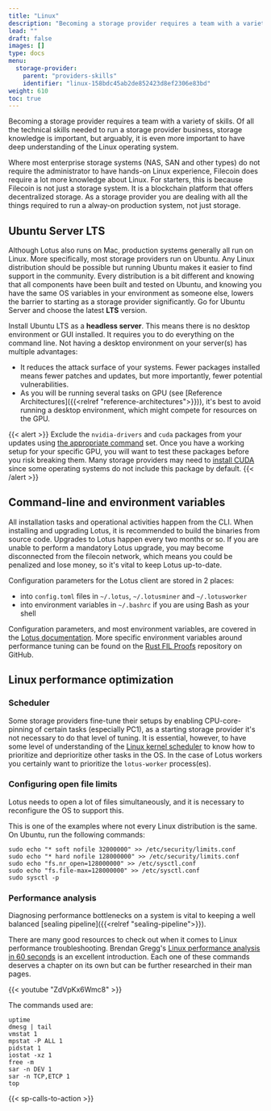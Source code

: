```yaml
---
title: "Linux"
description: "Becoming a storage provider requires a team with a variety of skills, which we will discuss in this section."
lead: ""
draft: false
images: []
type: docs
menu:
  storage-provider:
    parent: "providers-skills"
    identifier: "linux-158bdc45ab2de852423d8ef2306e83bd"
weight: 610
toc: true
---
```


Becoming a storage provider requires a team with a variety of skills.
Of all the technical skills needed to run a storage provider business, storage knowledge is important, but arguably, it is even more important to have deep understanding of the Linux operating system.

Where most enterprise storage systems (NAS, SAN and other types) do not require the administrator to have hands-on Linux experience, Filecoin does require a lot more knowledge about Linux. For starters, this is because Filecoin is not just a storage system. It is a blockchain platform that offers decentralized storage. As a storage provider you are dealing with all the things required to run a alway-on production system, not just storage.

## Ubuntu Server LTS
Although Lotus also runs on Mac, production systems generally all run on Linux. More specifically, most storage providers run on Ubuntu. Any Linux distribution should be possible but running Ubuntu makes it easier to find support in the community. Every distribution is a bit different and knowing that all components have been built and tested on Ubuntu, and knowing you have the same OS variables in your environment as someone else, lowers the barrier to starting as a storage provider significantly. Go for Ubuntu Server and choose the latest **LTS** version.

Install Ubuntu LTS as a **headless server**. This means there is no desktop environment or GUI installed. It requires you to do everything on the command line. Not having a desktop environment on your server(s) has multiple advantages:

- It reduces the attack surface of your systems. Fewer packages installed means fewer patches and updates, but more importantly, fewer potential vulnerabilities.
- As you will be running several tasks on GPU (see [Reference Architectures]({{<relref "reference-architectures">}})), it's best to avoid running a desktop environment, which might compete for resources on the GPU.

{{< alert >}}
Exclude the `nvidia-drivers` and `cuda` packages from your updates using [the appropriate command](https://tecadmin.net/exclude-packages-from-apt-upgrade/) set. Once you have a working setup for your specific GPU, you will want to test these packages before you risk breaking them. Many storage providers may need to [install CUDA](https://linux.how2shout.com/how-to-install-cuda-on-ubuntu-20-04-lts-linux/) since some operating systems do not include this package by default. 
{{< /alert >}}

## Command-line and environment variables
All installation tasks and operational activities happen from the CLI. When installing and upgrading Lotus, it is recommended to build the binaries from source code. Upgrades to Lotus happen every two months or so. If you are unable to perform a mandatory Lotus upgrade, you may become disconnected from the filecoin network, which means you could be penalized and lose money, so it's vital to keep Lotus up-to-date.

Configuration parameters for the Lotus client are stored in 2 places:

- into `config.toml` files in `~/.lotus`, `~/.lotusminer` and `~/.lotusworker`
- into environment variables in `~/.bashrc` if you are using Bash as your shell

Configuration parameters, and most environment variables, are covered in the [Lotus documentation](https://lotus.filecoin.io/storage-providers/setup/configuration/). More specific environment variables around performance tuning can be found on the [Rust FIL Proofs](https://github.com/filecoin-project/rust-fil-proofs) repository on GitHub.

## Linux performance optimization

### Scheduler

Some storage providers fine-tune their setups by enabling CPU-core-pinning of certain tasks (especially PC1), as a starting storage provider it's not necessary to do that level of tuning. It is essential, however, to have some level of understanding of the [Linux kernel scheduler](https://www.kernel.org/doc/html/latest/scheduler/index.html) to know how to prioritize and deprioritize other tasks in the OS. In the case of Lotus workers you certainly want to prioritize the `lotus-worker` process(es).

### Configuring open file limits

Lotus needs to open a lot of files simultaneously, and it is necessary to reconfigure the OS to support this. 

This is one of the examples where not every Linux distribution is the same. On Ubuntu, run the following commands:

```shell
sudo echo "* soft nofile 32000000" >> /etc/security/limits.conf
sudo echo "* hard nofile 128000000" >> /etc/security/limits.conf
sudo echo "fs.nr_open=128000000" >> /etc/sysctl.conf
sudo echo "fs.file-max=128000000" >> /etc/sysctl.conf
sudo sysctl -p
```

### Performance analysis

Diagnosing performance bottlenecks on a system is vital to keeping a well balanced [sealing pipeline]({{<relref "sealing-pipeline">}}).

There are many good resources to check out when it comes to Linux performance troubleshooting. Brendan Gregg's [Linux performance analysis in 60 seconds](https://netflixtechblog.com/linux-performance-analysis-in-60-000-milliseconds-accc10403c55) is an excellent introduction. Each one of these commands deserves a chapter on its own but can be further researched in their man pages.

{{< youtube "ZdVpKx6Wmc8" >}}
 
 The commands used are:

```shell
uptime
dmesg | tail
vmstat 1
mpstat -P ALL 1
pidstat 1
iostat -xz 1
free -m
sar -n DEV 1
sar -n TCP,ETCP 1
top
```

{{< sp-calls-to-action >}}
